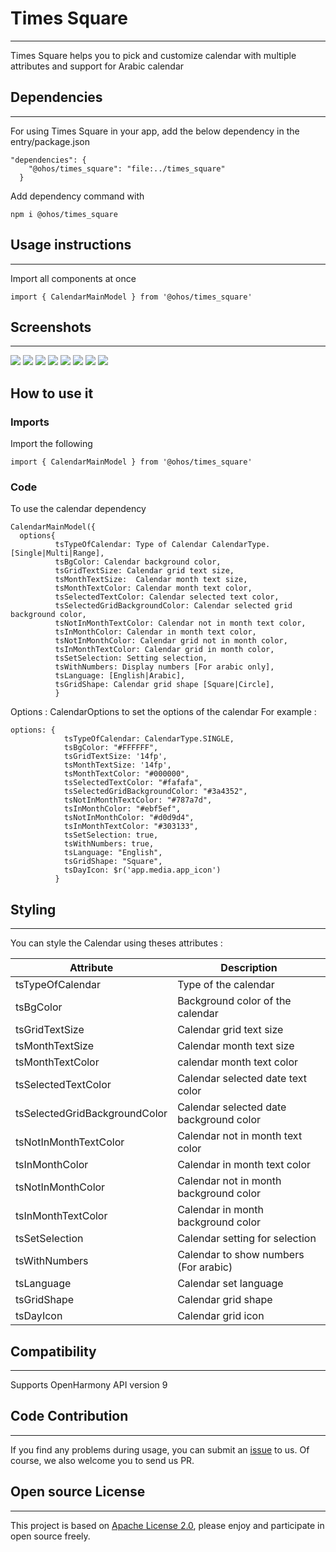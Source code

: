 # Times Square
****
Times Square helps you to pick and customize calendar with multiple attributes and support for Arabic calendar 
## Dependencies
****
For using Times Square in your app, add the below dependency in the entry/package.json  
```
"dependencies": {
    "@ohos/times_square": "file:../times_square"
  }
```
Add dependency command with
```
npm i @ohos/times_square
```
## Usage instructions
****
Import all components at once
```
import { CalendarMainModel } from '@ohos/times_square'
```
## Screenshots
****
![](./Images/Single.png)
![](./Images/Multi.png)
![](./Images/Range.png)
![](./Images/Dialog.png)
![](./Images/Customized.png)
![](./Images/Arabic.png)
![](./Images/ArabicWithDigits.png)
![](./Images/CustomView.png)
## How to use it
### Imports
Import the following
```
import { CalendarMainModel } from '@ohos/times_square'
```
### Code
To use the calendar dependency
```
CalendarMainModel({
  options{
          tsTypeOfCalendar: Type of Calendar CalendarType.[Single|Multi|Range],
          tsBgColor: Calendar background color,
          tsGridTextSize: Calendar grid text size,
          tsMonthTextSize:  Calendar month text size,
          tsMonthTextColor: Calendar month text color,
          tsSelectedTextColor: Calendar selected text color,
          tsSelectedGridBackgroundColor: Calendar selected grid background color,
          tsNotInMonthTextColor: Calendar not in month text color,
          tsInMonthColor: Calendar in month text color,
          tsNotInMonthColor: Calendar grid not in month color,
          tsInMonthTextColor: Calendar grid in month color,
          tsSetSelection: Setting selection,
          tsWithNumbers: Display numbers [For arabic only],
          tsLanguage: [English|Arabic],
          tsGridShape: Calendar grid shape [Square|Circle],
          }
```
Options : CalendarOptions to set the options of the calendar
For example : 

```
options: {
            tsTypeOfCalendar: CalendarType.SINGLE,
            tsBgColor: "#FFFFFF",
            tsGridTextSize: '14fp',
            tsMonthTextSize: '14fp',
            tsMonthTextColor: "#000000",
            tsSelectedTextColor: "#fafafa",
            tsSelectedGridBackgroundColor: "#3a4352",
            tsNotInMonthTextColor: "#787a7d",
            tsInMonthColor: "#ebf5ef",
            tsNotInMonthColor: "#d0d9d4",
            tsInMonthTextColor: "#303133",
            tsSetSelection: true,
            tsWithNumbers: true,
            tsLanguage: "English",
            tsGridShape: "Square",
            tsDayIcon: $r('app.media.app_icon')
          }
```
## Styling
****
You can style the Calendar  using theses attributes :

| Attribute | Description |
| -------- | ----------- |
|tsTypeOfCalendar|Type of the calendar|
|tsBgColor|Background color of the calendar|
|tsGridTextSize|Calendar grid text size|
|tsMonthTextSize|Calendar month text size|
|tsMonthTextColor|calendar month text color|
|tsSelectedTextColor|Calendar selected date text color|
|tsSelectedGridBackgroundColor|Calendar selected date background color|
|tsNotInMonthTextColor|Calendar not in month text color|
|tsInMonthColor|Calendar in month text color|
|tsNotInMonthColor|Calendar not in month background color|
|tsInMonthTextColor|Calendar in month background color|
|tsSetSelection|Calendar setting for selection|
|tsWithNumbers|Calendar to show numbers (For arabic)|
|tsLanguage|Calendar set language|
|tsGridShape|Calendar grid shape|
|tsDayIcon|Calendar grid icon|

## Compatibility
****
Supports OpenHarmony API version 9
## Code Contribution
****
If you find any problems during usage, you can submit an [issue](https://github.com/satvikshubham/BusinessHoursPicker/issues/new/choose) to us. Of course, we also welcome you to send us PR.
## Open source License
****
This project is based on [Apache License 2.0](./LICENSE), please enjoy and participate in open source freely.
